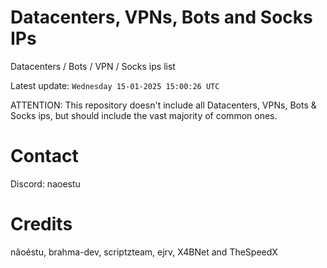 # Datacenters, VPNs, Bots and Socks IPs
 
Datacenters / Bots / VPN / Socks ips list

Latest update: `Wednesday 15-01-2025 15:00:26 UTC` 

ATTENTION: This repository doesn't include all Datacenters, VPNs, Bots & Socks ips, 
but should include the vast majority of common ones.

# Contact
Discord: naoestu

# Credits
nãoéstu, brahma-dev, scriptzteam, ejrv, X4BNet and TheSpeedX
